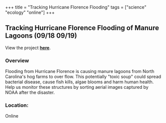 +++
title = "Tracking Hurricane Florence Flooding"
tags = ["science" "ecology" "online"]
+++

## Tracking Hurricane Florence Flooding of Manure Lagoons (09/18 09/19)

View the project [**here**](https://cartosco.pe/kioskProject.html#/kioskStart/4Fpad06rhcql).

### Overview

Flooding from Hurricane Florence is causing manure lagoons from North Carolina's hog farms to over flow. This potentially "toxic soup" could spread bacterial disease, cause fish kills, algae blooms and harm human health. Help us monitor these structures by sorting aerial images captured by NOAA after the disaster.

### Location:
Online
